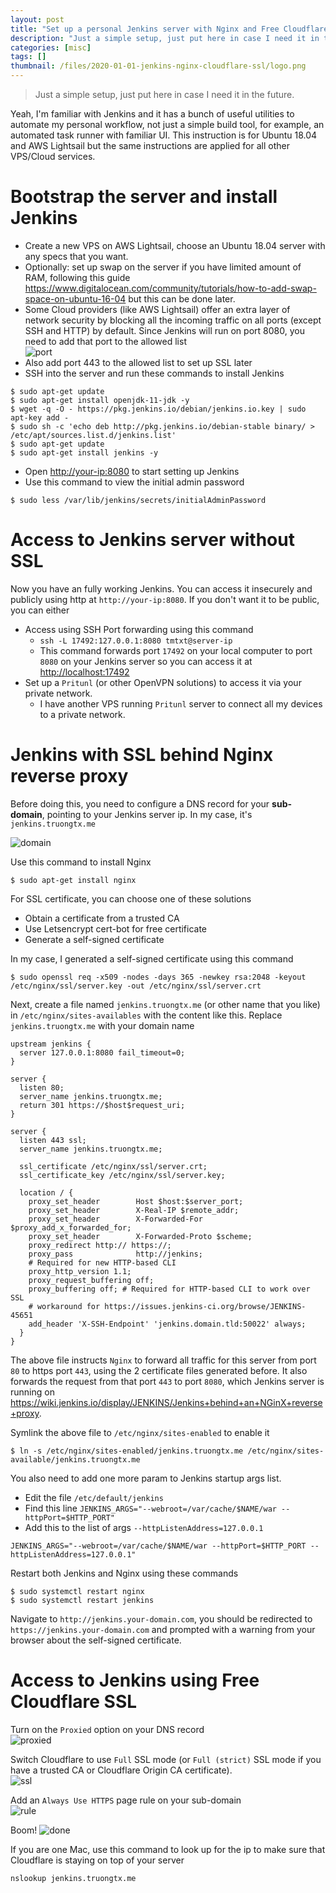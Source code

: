 ```yaml
---
layout: post
title: "Set up a personal Jenkins server with Nginx and Free Cloudflare SSL"
description: "Just a simple setup, just put here in case I need it in the future"
categories: [misc]
tags: []
thumbnail: /files/2020-01-01-jenkins-nginx-cloudflare-ssl/logo.png
---
```


> Just a simple setup, just put here in case I need it in the future.

Yeah, I'm familiar with Jenkins and it has a bunch of useful utilities to automate my personal workflow, not just a simple build tool,
for example, an automated task runner with familiar UI. This instruction is for Ubuntu 18.04 and AWS Lightsail but the same instructions
are applied for all other VPS/Cloud services.

# Bootstrap the server and install Jenkins

- Create a new VPS on AWS Lightsail, choose an Ubuntu 18.04 server with any specs that you want.
- Optionally: set up swap on the server if you have limited amount of RAM, following this guide
<https://www.digitalocean.com/community/tutorials/how-to-add-swap-space-on-ubuntu-16-04> but this can be done later.
- Some Cloud providers (like AWS Lightsail) offer an extra layer of network security by blocking all the incoming traffic on all ports
(except SSH and HTTP) by default. Since Jenkins will run on port 8080, you need to add that port to the allowed list  
 ![port](/files/2020-01-01-jenkins-nginx-cloudflare-ssl/1.png)
 - Also add port 443 to the allowed list to set up SSL later
 - SSH into the server and run these commands to install Jenkins

<!-- more -->
 
 ```console
$ sudo apt-get update
$ sudo apt-get install openjdk-11-jdk -y
$ wget -q -O - https://pkg.jenkins.io/debian/jenkins.io.key | sudo apt-key add -
$ sudo sh -c 'echo deb http://pkg.jenkins.io/debian-stable binary/ > /etc/apt/sources.list.d/jenkins.list'
$ sudo apt-get update
$ sudo apt-get install jenkins -y 
```

- Open <http://your-ip:8080> to start setting up Jenkins
- Use this command to view the initial admin password

```console
$ sudo less /var/lib/jenkins/secrets/initialAdminPassword
```

# Access to Jenkins server without SSL

Now you have an fully working Jenkins. You can access it insecurely and publicly using http at `http://your-ip:8080`.
If you don't want it to be public, you can either

- Access using SSH Port forwarding using this command
  - `ssh -L 17492:127.0.0.1:8080 tmtxt@server-ip`
  - This command forwards port `17492` on your local computer to port `8080` on your Jenkins server so you can access it
  at <http://localhost:17492>
- Set up a `Pritunl` (or other OpenVPN solutions) to access it via your private network.
  - I have another VPS running `Pritunl` server to connect all my devices to a private network.
 
# Jenkins with SSL behind Nginx reverse proxy
 
Before doing this, you need to configure a DNS record for your **sub-domain**, pointing to your Jenkins server ip. In my case,
it's `jenkins.truongtx.me`

![domain](/files/2020-01-01-jenkins-nginx-cloudflare-ssl/2.png)
 
Use this command to install Nginx
```console
$ sudo apt-get install nginx
```

For SSL certificate, you can choose one of these solutions
- Obtain a certificate from a trusted CA
- Use Letsencrypt cert-bot for free certificate
- Generate a self-signed certificate

In my case, I generated a self-signed certificate using this command
```console
$ sudo openssl req -x509 -nodes -days 365 -newkey rsa:2048 -keyout /etc/nginx/ssl/server.key -out /etc/nginx/ssl/server.crt
```

Next, create a file named `jenkins.truongtx.me` (or other name that you like) in `/etc/nginx/sites-availables` with
the content like this. Replace `jenkins.truongtx.me` with your domain name
```console
upstream jenkins {
  server 127.0.0.1:8080 fail_timeout=0;
}

server {
  listen 80;
  server_name jenkins.truongtx.me;
  return 301 https://$host$request_uri;
}

server {
  listen 443 ssl;
  server_name jenkins.truongtx.me;

  ssl_certificate /etc/nginx/ssl/server.crt;
  ssl_certificate_key /etc/nginx/ssl/server.key;

  location / {
    proxy_set_header        Host $host:$server_port;
    proxy_set_header        X-Real-IP $remote_addr;
    proxy_set_header        X-Forwarded-For $proxy_add_x_forwarded_for;
    proxy_set_header        X-Forwarded-Proto $scheme;
    proxy_redirect http:// https://;
    proxy_pass              http://jenkins;
    # Required for new HTTP-based CLI
    proxy_http_version 1.1;
    proxy_request_buffering off;
    proxy_buffering off; # Required for HTTP-based CLI to work over SSL
    # workaround for https://issues.jenkins-ci.org/browse/JENKINS-45651
    add_header 'X-SSH-Endpoint' 'jenkins.domain.tld:50022' always;
  }
}
```
The above file instructs `Nginx` to forward all traffic for this server from port `80` to https port `443`, using the
2 certificate files generated before. It also forwards the request from that port `443` to port `8080`, which Jenkins
server is running on <https://wiki.jenkins.io/display/JENKINS/Jenkins+behind+an+NGinX+reverse+proxy>.

Symlink the above file to `/etc/nginx/sites-enabled` to enable it
```console
$ ln -s /etc/nginx/sites-enabled/jenkins.truongtx.me /etc/nginx/sites-available/jenkins.truongtx.me
```

You also need to add one more param to Jenkins startup args list.
- Edit the file `/etc/default/jenkins`
- Find this line `JENKINS_ARGS="--webroot=/var/cache/$NAME/war --httpPort=$HTTP_PORT"`
- Add this to the list of args `--httpListenAddress=127.0.0.1`
```console
JENKINS_ARGS="--webroot=/var/cache/$NAME/war --httpPort=$HTTP_PORT --httpListenAddress=127.0.0.1"
```
 
Restart both Jenkins and Nginx using these commands
 ```console
$ sudo systemctl restart nginx
$ sudo systemctl restart jenkins 
```

Navigate to `http://jenkins.your-domain.com`, you should be redirected to `https://jenkins.your-domain.com` and prompted with
a warning from your browser about the self-signed certificate.
 
# Access to Jenkins using Free Cloudflare SSL
 
Turn on the `Proxied` option on your DNS record   
![proxied](/files/2020-01-01-jenkins-nginx-cloudflare-ssl/3.png)

Switch Cloudflare to use `Full` SSL mode (or `Full (strict)` SSL mode if you have a trusted CA or Cloudflare Origin CA certificate).  
![ssl](/files/2020-01-01-jenkins-nginx-cloudflare-ssl/4.png)

Add an `Always Use HTTPS` page rule on your sub-domain  
![rule](/files/2020-01-01-jenkins-nginx-cloudflare-ssl/5.png)

Boom!
![done](/files/2020-01-01-jenkins-nginx-cloudflare-ssl/6.png)

If you are one Mac, use this command to look up for the ip to make sure that Cloudflare is staying on top of your server
```console
nslookup jenkins.truongtx.me
```
